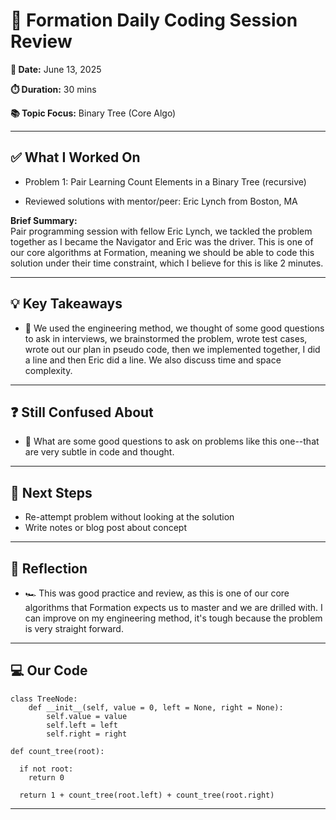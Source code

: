 # 🧠 Formation Daily Coding Session Review

**📅 Date:** June 13, 2025

**⏱️ Duration:** 30 mins

**📚 Topic Focus:** Binary Tree (Core Algo)

---

## ✅ What I Worked On

- Problem 1: Pair Learning Count Elements in a Binary Tree (recursive)

- Reviewed solutions with mentor/peer: Eric Lynch from Boston, MA

**Brief Summary:**  
Pair programming session with fellow Eric Lynch, we tackled the problem together as I became the Navigator and Eric was the driver. This is one of our core algorithms at Formation, meaning we should be able to code this solution under their time constraint, which I believe for this is like 2 minutes.

---

## 💡 Key Takeaways

- 🥸 We used the engineering method, we thought of some good questions to ask in interviews, we brainstormed the problem, wrote test cases, wrote out our plan in pseudo code, then we implemented together, I did a line and then Eric did a line. We also discuss time and space complexity.

---

## ❓ Still Confused About

- 🤔 What are some good questions to ask on problems like this one--that are very subtle in code and thought.

---

## 🔄 Next Steps

- Re-attempt problem without looking at the solution
- Write notes or blog post about concept

---

## 🧘 Reflection

- 🏎️ This was good practice and review, as this is one of our core algorithms that Formation expects us to master and we are drilled with. I can improve on my engineering method, it's tough because the problem is very straight forward.

---

## 💻 Our Code

```
class TreeNode:
    def __init__(self, value = 0, left = None, right = None):
        self.value = value
        self.left = left
        self.right = right

def count_tree(root):

  if not root:
    return 0

  return 1 + count_tree(root.left) + count_tree(root.right)

```

---
